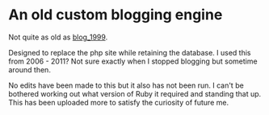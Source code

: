# An old custom blogging engine

Not quite as old as [blog_1999](https://github.com/gilmae/blog_1999). 

Designed to replace the php site while retaining the database. I used this from 2006 - 2011? Not sure exactly when I stopped blogging but sometime around then.

No edits have been made to this but it also has not been run. I can't be bothered working out what version of Ruby it required and standing that up. This has been uploaded more to satisfy the curiosity of future me. 
